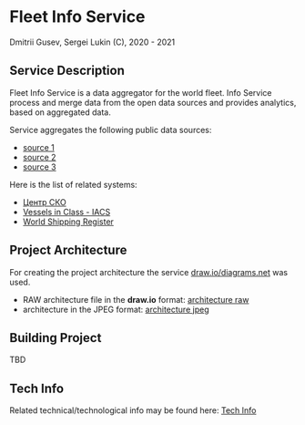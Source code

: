 # Fleet Info Service
Dmitrii Gusev, Sergei Lukin (C), 2020 - 2021  


## Service Description

Fleet Info Service is a data aggregator for the world fleet. Info Service process and merge data from the 
open data sources and provides analytics, based on aggregated data.  

Service aggregates the following public data sources:
  - [source 1]()
  - [source 2]()
  - [source 3]()

Here is the list of related systems:
  - [Центр СКО](https://www.c-sko.ru/)
  - [Vessels in Class - IACS](http://www.iacs.org.uk/ship-company-data/vessels-in-class/)
  - [World Shipping Register](https://world-ships.com/)


## Project Architecture

For creating the project architecture the service [draw.io/diagrams.net](https://www.diagrams.net/) was used.
  - RAW architecture file in the **draw.io** format: [architecture raw](docs/fleet_info_service.drawio)
  - architecture in the JPEG format: [architecture jpeg](docs/fleet_info_service.jpeg) 


## Building Project

TBD


## Tech Info
Related technical/technological info may be found here: [Tech Info](tech_info.md)
